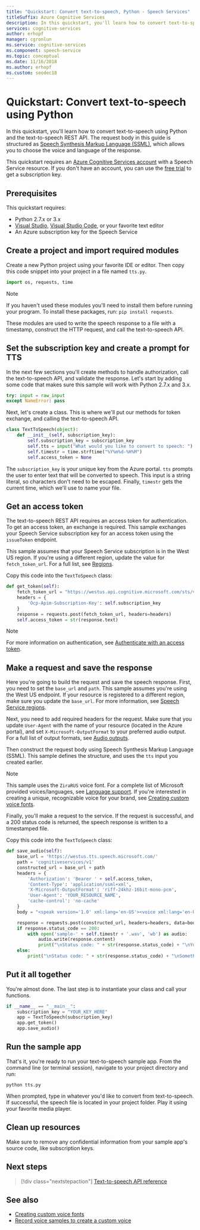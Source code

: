 ```yaml
---
title: "Quickstart: Convert text-to-speech, Python - Speech Services"
titleSuffix: Azure Cognitive Services
description: In this quickstart, you'll learn how to convert text-to-speech using Python and the Text-to-Speech REST API. The sample text included in this guide is structured as Speech Synthesis Markup Language (SSML). This allows you to choose the voice and language of the speech response.
services: cognitive-services
author: erhopf
manager: cgronlun
ms.service: cognitive-services
ms.component: speech-service
ms.topic: conceptual
ms.date: 11/16/2018
ms.author: erhopf
ms.custom: seodec18
---
```


# Quickstart: Convert text-to-speech using Python

In this quickstart, you'll learn how to convert text-to-speech using Python and the text-to-speech REST API. The request body in this guide is structured as [Speech Synthesis Markup Language (SSML)](speech-synthesis-markup.md), which allows you to choose the voice and language of the response.

This quickstart requires an [Azure Cognitive Services account](https://docs.microsoft.com/azure/cognitive-services/cognitive-services-apis-create-account) with a Speech Service resource. If you don't have an account, you can use the [free trial](get-started.md) to get a subscription key.

## Prerequisites

This quickstart requires:

* Python 2.7.x or 3.x
* [Visual Studio](https://visualstudio.microsoft.com/downloads/), [Visual Studio Code](https://code.visualstudio.com/download), or your favorite text editor
* An Azure subscription key for the Speech Service

## Create a project and import required modules

Create a new Python project using your favorite IDE or editor. Then copy this code snippet into your project in a file named `tts.py`.

```python
import os, requests, time
```

> [!NOTE]
> If you haven't used these modules you'll need to install them before running your program. To install these packages, run: `pip install requests`.

These modules are used to write the speech response to a file with a timestamp, construct the HTTP request, and call the text-to-speech API.

## Set the subscription key and create a prompt for TTS

In the next few sections you'll create methods to handle authorization, call the text-to-speech API, and validate the response. Let's start by adding some code that makes sure this sample will work with Python 2.7.x and 3.x.

```python
try: input = raw_input
except NameError: pass
```

Next, let's create a class. This is where we'll put our methods for token exchange, and calling the text-to-speech API.

```python
class TextToSpeech(object):
    def __init__(self, subscription_key):
        self.subscription_key = subscription_key
        self.tts = input("What would you like to convert to speech: ")
        self.timestr = time.strftime("%Y%m%d-%H%M")
        self.access_token = None
```

The `subscription_key` is your unique key from the Azure portal. `tts` prompts the user to enter text that will be converted to speech. This input is a string literal, so characters don't need to be escaped. Finally, `timestr` gets the current time, which we'll use to name your file.

## Get an access token

The text-to-speech REST API requires an access token for authentication. To get an access token, an exchange is required. This sample exchanges your Speech Service subscription key for an access token using the `issueToken` endpoint.

This sample assumes that your Speech Service subscription is in the West US region. If you're using a different region, update the value for `fetch_token_url`. For a full list, see [Regions](https://docs.microsoft.com/azure/cognitive-services/speech-service/regions#rest-apis).

Copy this code into the `TextToSpeech` class:

```python
def get_token(self):
    fetch_token_url = "https://westus.api.cognitive.microsoft.com/sts/v1.0/issueToken"
    headers = {
        'Ocp-Apim-Subscription-Key': self.subscription_key
    }
    response = requests.post(fetch_token_url, headers=headers)
    self.access_token = str(response.text)
```

> [!NOTE]
> For more information on authentication, see [Authenticate with an access token](https://docs.microsoft.com/azure/cognitive-services/authentication#authenticate-with-an-authentication-token).

## Make a request and save the response

Here you're going to build the request and save the speech response. First, you need to set the `base_url` and `path`. This sample assumes you're using the West US endpoint. If your resource is registered to a different region, make sure you update the `base_url`. For more information, see [Speech Service regions](https://docs.microsoft.com/azure/cognitive-services/speech-service/regions#text-to-speech).

Next, you need to add required headers for the request. Make sure that you update `User-Agent` with the name of your resource (located in the Azure portal), and set `X-Microsoft-OutputFormat` to your preferred audio output. For a full list of output formats, see [Audio outputs](https://docs.microsoft.com/azure/cognitive-services/speech-service/rest-apis#audio-outputs).

Then construct the request body using Speech Synthesis Markup Language (SSML). This sample defines the structure, and uses the `tts` input you created earlier.

>[!NOTE]
> This sample uses the `ZiraRUS` voice font. For a complete list of Microsoft provided voices/languages, see [Language support](language-support.md).
> If you're interested in creating a unique, recognizable voice for your brand, see [Creating custom voice fonts](how-to-customize-voice-font.md).

Finally, you'll make a request to the service. If the request is successful, and a 200 status code is returned, the speech response is written to a timestamped file.

Copy this code into the `TextToSpeech` class:

```python
def save_audio(self):
    base_url = 'https://westus.tts.speech.microsoft.com/'
    path = 'cognitiveservices/v1'
    constructed_url = base_url + path
    headers = {
        'Authorization': 'Bearer ' + self.access_token,
        'Content-Type': 'application/ssml+xml',
        'X-Microsoft-OutputFormat': 'riff-24khz-16bit-mono-pcm',
        'User-Agent': 'YOUR_RESOURCE_NAME',
        'cache-control': 'no-cache'
    }
    body = "<speak version='1.0' xml:lang='en-US'><voice xml:lang='en-US' xml:gender='Female' name='Microsoft Server Speech Text to Speech Voice (en-US, ZiraRUS)'>" + self.tts + "</voice></speak>"

    response = requests.post(constructed_url, headers=headers, data=body)
    if response.status_code == 200:
        with open('sample-' + self.timestr + '.wav', 'wb') as audio:
            audio.write(response.content)
            print("\nStatus code: " + str(response.status_code) + "\nYour TTS is ready for playback.\n")
    else:
        print("\nStatus code: " + str(response.status_code) + "\nSomething went wrong. Check your subscription key and headers.\n")

```

## Put it all together

You're almost done. The last step is to instantiate your class and call your functions.

```python
if __name__ == "__main__":
    subscription_key = "YOUR_KEY_HERE"
    app = TextToSpeech(subscription_key)
    app.get_token()
    app.save_audio()
```

## Run the sample app

That's it, you're ready to run your text-to-speech sample app. From the command line (or terminal session), navigate to your project directory and run:

```console
python tts.py
```

When prompted, type in whatever you'd like to convert from text-to-speech. If successful, the speech file is located in your project folder. Play it using your favorite media player.

## Clean up resources

Make sure to remove any confidential information from your sample app's source code, like subscription keys.

## Next steps

> [!div class="nextstepaction"]
> [Text-to-speech API reference](https://docs.microsoft.com/azure/cognitive-services/speech-service/rest-apis#text-to-speech-api)

## See also

* [Creating custom voice fonts](how-to-customize-voice-font.md)
* [Record voice samples to create a custom voice](record-custom-voice-samples.md)
